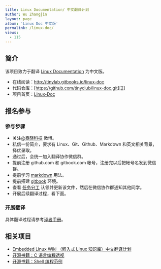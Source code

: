 ```yaml
---
title: Linux Documentation/ 中文翻译计划
author: Wu Zhangjin
layout: page
album: 'Linux Doc 中文版'
permalink: /linux-doc/
views:
  - 115
---
```


## 简介

该项目致力于翻译 [Linux Documentation][1] 为中文版。

  * 在线阅读：<http://tinylab.gitbooks.io/linux-doc>
  * 代码仓库：[https://github.com/tinyclub/linux-doc.git][2]
  * 项目首页：[Linux-Doc](/linux-doc/)

## 报名参与

### 参与步骤

  * 关注[@泰晓科技][3] 微博。
  * 私信一份简介，要求有 Linux、Git、Github、Markdown 和英文相关背景，择优录取。
  * 通过后，会统一加入翻译协作微信群。
  * 提前注册 github.com 和 gitbook.com 帐号，注册完以后把帐号名发到微信群。
  * 提前学习 [markdown][4] 用法。
  * 提前搭建 [gitbook][5] 环境。
  * 查看 [任务分工][6] 认领并更新该文件，然后在微信协作群通知其他同学。
  * 开展后续翻译过程，看下面。

### 开展翻译

具体翻译过程请参考[译者手册][7]。

## 相关项目

  * [Embedded Linux Wiki （嵌入式 Linux 知识库）中文翻译计划][8]
  * [开源书籍：C 语言编程透视][9]
  * [开源书籍：Shell 编程范例][10]




 [1]: http://www.kernel.org/doc/Documentation
 [2]: https://github.com/tinyclub/linux-doc
 [3]: http://weibo.com/tinylaborg
 [4]: http://help.gitbook.com/format/markdown.html
 [5]: /docker-quick-start-docker-gitbook-writing-a-book/
 [6]: http://tinylab.gitbooks.io/linux-doc/content/zh-cn/doc/PLAN.html
 [7]: http://tinylab.gitbooks.io/linux-doc/content/zh-cn/doc/index.html
 [8]: http://tinylab.gitbooks.io/elinux/
 [9]: http://tinylab.gitbooks.io/cbook/
 [10]: http://tinylab.gitbooks.io/shellbook/
